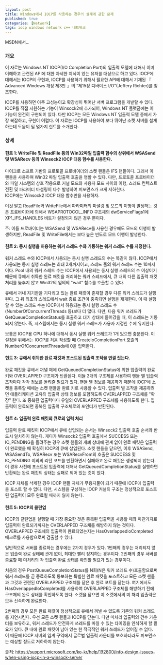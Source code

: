 ```yaml
---
layout: post
title: Windows에서 IOCP를 사용하는 경우의 설계에 관한 문제
published: true
categories: [Network]
tags: iocp windows network c++ 네트워크
--- 
```

MSDN에서...  
  
### 개요  
이 자료는 Windows NT IOCP(I/O Completion Port)의 입출력 모델에 대해서 이미 이해하고 관련된 API에 대한 자세한 지식이 있는 유저를 대상으로 하고 있다. IOCP에 대해서는 IOCP의 구현과, IOCP를 사용하기 위해서 필요한 API에 대해서 기재된 『 Advanced Windows 개정 제3판 』의 “제15장 디바이스 I/O"(Jeffery Richter)를 참조한다.  
  
IOCP를 사용하면 아주 고성능이고 확장성이 뛰어난 서버 프로그램을 개발할 수 있다. IOCP를 직접 지원하는 기능이 Winsock2에 추가되어, Windows NT 플랫폼에는 이 기능이 완전히 구현되어 있다. 다만 IOCP는 모든 Windows NT 입출력 모델 중에서 가장 복잡하고, 구현이 어렵다. 이 자료는 IOCP를 사용하여 보다 뛰어난 소켓 서버를 설계하는데 도움이 될 몇가지 힌트를 소개한다.  
  
  
### 상세  
#### 힌트 1: WriteFile 및 ReadFile 등의 Win32파일 입출력 함수의 상위에서 WSASend 및 WSARecv 등의 Winsock2 IOCP 대응 함수를 사용한다.  
  
마이크로 소프트 기반의 프로토콜 프로바이더의 소켓 핸들은 IFS 핸들이다. 그래서 이 핸들을 사용하여 Win32 파일 입출력 호출을 행할 수 있다. 다만, 프로토콜 프로바이더와 파일 시스템의 상호 작용으로 커널 모드와 사용자 모드 사이의 이행, 스레드 컨텍스트 전환 및 파라미터 마셜링이 다수 발생하여 퍼포먼스가 크게 저하한다.   
IOCP에는 Winsock2 IOCP 대응 함수만을 사용하자.  
  
이것 말고 ReadFile와 WriteFile에서 파라미터의 마셜링 및 모드의 이행이 발생하는 것은 프로바이더에 의해서 WSAPROTOCOL_INFO 구조체의 dwServiceFlags1에 XP1_IFS_HANDLES 비트가 설정되지 않은 경우 뿐이다.  

주: 이들 프로바이더는 WSASend 및 WSARecv를 사용한 경우에도 모드의 이행이 발생하지만, ReadFile 및 WriteFile에서는 보다 높은 빈도로 모드 이행이 발생한다.  
  
  
#### 힌트 2: 동시 실행을 허용하는 워커 스레드 수와 기동하는 워커 스레드 수를 지정한다.  
  
워커 스레드 수와 IOCP에서 사용되는 동시 실행 스레드의 수는 똑같지 않다. IOCP에서 사용되는 동시 실행 스레드는 최대 2개까지이고, 스레드 풀의 워커 쓰레드 수는 10까지이다. Pool 내의 워커 스레드 수는 IOCP에서 사용되는 동시 실행 스레드의 수 이상이기 때문에 큐에서 취득한 완료 패킷을 처리하는 워커 스레드에서, 큐 내의 다른 입출력 패킷 처리를 늦추지 않고 Win32의 임의의 "wait" 함수를 호출할 수 있다.  
  
큐에서 꺼내 지기만을 기다리고 있는 완료 패킷이 존재할 경우 다른 워커 스레드가 실행된다. 그 뒤 최초의 스레드에서 wait 종료 조건이 충족되면 실행을 재개한다. 이 때 실행할 수 있는 스레드 수는 IOCP에서 허용되는 동시 실행 스레드 수(NumberOfConcurrentThreads 등)보다 더 많다. 다만, 다음 워커 쓰레드가 GetQueueCompletionStatus를 호출하고 대기 상태에 들어갔을 때, 이 스레드는 기동 되지 않는다. 즉, 시스템에서는 동시 실행 워커 스레드가 사용자 지정한 수에 유지한다.  

보통은 IOCP용 CPU 하나에 대해서 동시 실행 워커 쓰레드가 1개 있으면 충분한다. 이 설정을 위해서는 IOCP를 처음 작성할 때 CreateIoCompletionPort 호출의 NumberOfConcurrentThreads에 0을 입력한다.  
  
  
#### 힌트 3: 큐에서 취득한 완료 패킷과 포스트된 입출력 조작을 연결 짓는다.  
  
완료 패킷을 큐에서 꺼낼 때에 GetQueuedCompletionStatus에 의한 입출력의 완료 키와 OVERLAPPED 구조체가 반환된다. 이들 2개의 구조체를 사용하여 핸들 별 입출력 조작마다 각각 정보를 돌려줄 필요가 있다. 핸들 별 정보를 제공하기 때문에 IOCP에 소켓을 등록할 때에는 소켓 핸들을 완료 키로 사용할 수 있다. 입출력 별 조작을 제공하려면 애플리케이션 고유의 입출력 상태 정보를 포함하도록 OVERLAPPED 구조체를 "확장" 한다. 또 중복된 입출력마다 유일의 OVERLAPPED 구조체를 사용하도록 한다. 입출력이 완료되면 중복된 입출력 구조체로의 포인터가 반환된다.  
  
  
#### 힌트 4: 입출력 완료 패킷의 큐로의 입력 처리  
  
입출력 완료 패킷이 IOCP에서 큐에 삽입되는 순서는 Winsock2 입출력 호출 순서와 반드시 일치하지 않는다. 게다가 Winsock2 입출력 호출에서 SUCCESS 또는 IO_PENDING을 돌려주는 경우 소켓 핸들의 개폐 상태에 관계 없이 완료 패킷은 입출력이 완료했을 때 확실히 IOCP의 큐에 삽입된다. 소켓 핸들을 닫으면, 이후 WSASend, WSASendTo, WSARecv 또는 WSARecvFrom의 호출은 SUCCESS 및 IO_PENDING 이외의 리턴 코드를 반환하면서 실패하고 완료 패킷은 생성되지 않는다. 이 경우 사전에 포스트된 입출력에 대해서 GetQueuedCompletionStatus를 실행하면 반환되는 완료 패킷의 상태는 실패로 되어 있는 것이 있다.  
  
IOCP 자체를 삭제한 경우 IOCP 핸들 자체가 무용지물이 되기 때문에 IOCP에 입출력을 포스트 할 수 없다. 다만, 시스템을 구성하는 IOCP 커널의 구조는 정상적으로 포스트된 입출력이 모두 완료될 때까지 잃지 않는다.  
  
  
#### 힌트 5: IOCP의 클린업  
  
IOCP의 클린업을 실행할 때 가장 중요한 것은 중복된 입출력을 사용할 때와 마찬가지로 입출력이 완료되기까지는 OVERLAPPED 구조체를 해방하지 않는 것이다. OVERLAPPED 구조체의 입출력이 완료되었는지는 HasOverlappedIoCompleted 매크로를 사용함으로써 검출할 수 있다.  

일반적으로 서버를 종료하는 경우에는 2가지 경우가 있다. 1번째의 경우는 처리되지 않은 입출력 완료 상태에 관계 없이, 최대한 빨리 정지하는 경우이다. 2번째의 경우 서버를 종료할 때 미처리의 각 입출력 완료 상태를 확인할 필요가 있는 경우이다.  

처음의 경우 PostQueueCompletionStatus를 N회(N은 워커 쓰레드 수)호출함으로써 워커 쓰레드를 곧 종료하도록 통보하는 특별한 완료 패킷을 포스트하고 모든 소켓 핸들과 그것과 관련된 OVERLAPPED 구조체를 닫은 후 완료 포트를 닫는다. 여기에서도 HasOverlappedIoCompleted를 사용하여 OVERLAPPED 구조체를 해방하기 전에 구조체의 완료 상태를 확인하도록 한다. 소켓을 닫으면 이 소켓에서의 미 처리 입출력은 모두 신속하게 완료한다.   
  
2번째의 경우 모든 완료 패킷이 정상적으로 큐에서 꺼낼 수 있도록 기존의 워커 쓰레드를 지연시킨다. 우선 모든 소켓 핸들과 IOCP를 닫는다. 다만 미처리 입출력의 건수 카운터를 보유하고, 워커 스레드가 안전하게 쓰레드를 마칠 수 있는 타이밍을 인식하게 할 필요가 있다. 큐 내에 완료 패킷이 남아 있는 한 적극적인 워커 쓰레드가 없어질 수 없다. 이 때문에 IOCP 서버의 임계 구역에서 글로벌 입출력 카운터를 보호하더라도 퍼포먼스는 예상할 정도로 저하하지 않는다.  
  
  
출처: https://support.microsoft.com/ko-kr/help/192800/info-design-issues-when-using-iocp-in-a-winsock-server   

